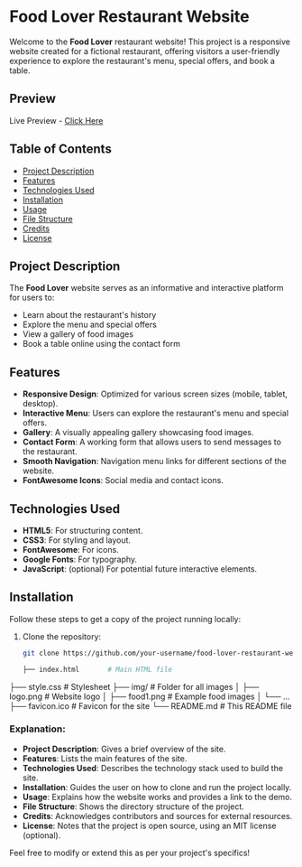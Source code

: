 # Food Lover Restaurant Website

Welcome to the **Food Lover** restaurant website! This project is a responsive website created for a fictional restaurant, offering visitors a user-friendly experience to explore the restaurant's menu, special offers, and book a table.

## Preview
Live Preview - [Click Here](https://resturant-website-blue.vercel.app/)

## Table of Contents

- [Project Description](#project-description)
- [Features](#features)
- [Technologies Used](#technologies-used)
- [Installation](#installation)
- [Usage](#usage)
- [File Structure](#file-structure)
- [Credits](#credits)
- [License](#license)

## Project Description

The **Food Lover** website serves as an informative and interactive platform for users to:

- Learn about the restaurant's history
- Explore the menu and special offers
- View a gallery of food images
- Book a table online using the contact form

## Features

- **Responsive Design**: Optimized for various screen sizes (mobile, tablet, desktop).
- **Interactive Menu**: Users can explore the restaurant's menu and special offers.
- **Gallery**: A visually appealing gallery showcasing food images.
- **Contact Form**: A working form that allows users to send messages to the restaurant.
- **Smooth Navigation**: Navigation menu links for different sections of the website.
- **FontAwesome Icons**: Social media and contact icons.

## Technologies Used

- **HTML5**: For structuring content.
- **CSS3**: For styling and layout.
- **FontAwesome**: For icons.
- **Google Fonts**: For typography.
- **JavaScript**: (optional) For potential future interactive elements.
  
## Installation

Follow these steps to get a copy of the project running locally:

1. Clone the repository:
   ```bash
   git clone https://github.com/your-username/food-lover-restaurant-website.git

   ├── index.html       # Main HTML file
├── style.css        # Stylesheet
├── img/             # Folder for all images
│   ├── logo.png     # Website logo
│   ├── food1.png    # Example food images
│   └── ...
├── favicon.ico      # Favicon for the site
└── README.md        # This README file


### Explanation:

- **Project Description**: Gives a brief overview of the site.
- **Features**: Lists the main features of the site.
- **Technologies Used**: Describes the technology stack used to build the site.
- **Installation**: Guides the user on how to clone and run the project locally.
- **Usage**: Explains how the website works and provides a link to the demo.
- **File Structure**: Shows the directory structure of the project.
- **Credits**: Acknowledges contributors and sources for external resources.
- **License**: Notes that the project is open source, using an MIT license (optional). 

Feel free to modify or extend this as per your project's specifics!


